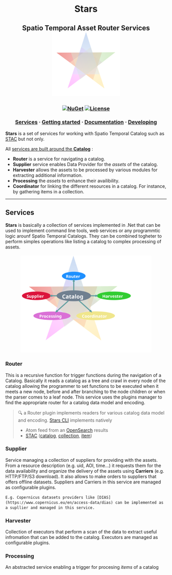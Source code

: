 <h1 align="center">Stars</h1>


<h2 align="center">
Spatio Temporal Asset Router Services
<br/>
<img src="docs/logo/Stars_logo.png" height="200" />

</h2>

<h3 align="center">

  <!-- [![Build Status](https://travis-ci.com/Terradue/DotNetStac.svg?branch=develop)](https://travis-ci.com/Terradue/DotNetStac) -->
  [![NuGet](https://img.shields.io/nuget/vpre/Terradue.Stars.Services)](https://www.nuget.org/packages/Terradue.Stars.Services/)
  [![License](https://img.shields.io/badge/license-AGPL3-blue.svg)](LICENSE)
  <!-- [![Binder](https://mybinder.org/badge_logo.svg)](https://mybinder.org/v2/gh/Terradue/DotNetStac/develop?filepath=example.ipynb) -->

</h3>

<h3 align="center">
  <a href="#Services">Services</a>
  <span> · </span>
  <a href="#Getting-Started">Getting started</a>
  <span> · </span>
  <a href="#Documentation">Documentation</a>
  <span> · </span>
  <a href="#Developing">Developing</a>
</h3>

**Stars** is a set of services for working with Spatio Temporal Catalog such as [STAC](https://stacspec.org) but not only.

All [services are built around the **Catalog**](#Services) :

* **Router** is a service for navigating a catalog.
* **Supplier** service enables Data Provider for the *assets* of the catalog.
* **Harvester** allows the assets to be processed by various modules for extracting additional information.
* **Processing** the *assets* to enhance their availibility.
* **Coordinator** for linking the different resources in a catalog. For instance, by gathering items in a collection.

***

## Services

**Stars** is basically a collection of services implemented in .Net that can be used to implement command line tools, web services or any programmtic logic arounf Spatio Temporal Catalogs.
They can be combined togheter to perform simples operations like listing a catalog to complex processing of assets.

<h4 align="center">
<IMG SRC="docs/diagrams/servicesStarsConcepts.svg" ALIGN=”left” HSPACE=”50” VSPACE=”50” height="300"/>
</h4>

### Router

This is a recursive function for trigger functions during the navigation of a Catalog. Basically it reads a catalog as a tree and crawl in every node of the catalog allowing the programmer to set functions to be executed when it meets a new node, before and after branching to the node children or when the parser comes to a leaf node.
This service uses the plugins manager to find the appropriate router for a catalog data model and encoding.

> :mag: a Router plugin implements readers for various catalog data model and encoding. [Stars CLI](#Stars-CLI) implements natively
> * Atom feed from an [OpenSearch](https://github.com/dewitt/opensearch) results
> * [STAC](https://stacspec.org) ([catalog](https://github.com/radiantearth/stac-spec/tree/master/catalog-spec), [collection](https://github.com/radiantearth/stac-spec/tree/master/collection-spec), [item](https://github.com/radiantearth/stac-spec/tree/master/catalog-spec))

### Supplier

Service managing a collection of suppliers for providing with the assets. From a resource description (e.g. uid, AOI, time...) it requests them for the data availability and organize the delivery of the assets using **Carriers** (e.g. HTTP/FTP/S3 download). It also allows to make orders to suppliers that offers offline datasets. Suppliers and Carriers in this service are managed as configurable plugins.

    E.g. Copernicus datasets providers like [DIAS](https://www.copernicus.eu/en/access-data/dias) can be implemented as a supllier and managed in this service.

### Harvester

Collection of executors that perform a scan of the data to extract useful infromation that can be added to the catalog. Executors are managed as configurable plugins.



### Processing

An abstracted service enabling a trigger for procesing *items* of a catalog 

